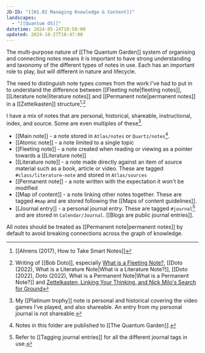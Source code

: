 ```yaml
---
JD-ID: "[[01.02 Managing Knowledge & Content]]"
landscapes:
  - "[[Quantum OS]]"
datetime: 2024-05-24T10:58:00
updated: 2024-10-27T10:47:00
---
```

The multi-purpose nature of [[The Quantum Garden]] system of organising and connecting notes means it is important to have strong understanding and taxonomy of the different types of notes in use. Each has an important role to play, but will different in nature and lifecycle.

The need to distinguish note types comes from the work I've had to put in to understand the difference between [[Fleeting note|fleeting notes]], [[Literature note|literature notes]] and [[Permanent note|permanent notes]] in a [[Zettelkasten]] structure[^1]<sup>,</sup>[^2]

I have a mix of notes that are personal, historical, shareable, instructional, index, and source. Some are even multiples of these[^3]. 

- [[Main note]] - a note stored in `Atlas/notes` or `Quartz/notes`[^quartz].
- [[Atomic note]] - a note limited to a single topic
- [[Fleeting note]] - a note created when reading or viewing as a pointer towards a [[Literature note]]
- [[Literature note]]  - a note made directly against an item of source material such as a book, article or video. These are tagged `#class/literature-note` and stored in `Atlas/sources`
- [[Permanent note]] - a note written with the expectation it won't be modified
- [[Map of content]] - a note linking other notes together. These are tagged `#map` and are stored following the [[Maps of content guidelines]].
- [[Journal entry]] - a personal journal entry. These are tagged `#journal`[^journaltags]  and are stored in `Calendar/Journal`. [[Blogs are public journal entries]].

All notes should be treated as [[Permanent note|permanent notes]] by default to avoid breaking connections across the graph of knowledge.

[^1]: [[Ahrens (2017), How to Take Smart Notes]]
[^2]: Writing of [[Bob Doto]], especially [What is a Fleeting Note?](https://writing.bobdoto.computer/what-is-a-fleeting-note/), [[Doto (2022), What is a Literature Note|What is a Literature Note?]], [[Doto (2022), Doto (2022), What is a Permanent Note|What is a Permanent Note?]] and [Zettelkasten, Linking Your Thinking, and Nick Milo's Search for Ground](https://writing.bobdoto.computer/zettelkasten-linking-your-thinking-and-nick-milos-search-for-ground/)
[^3]: My [[Platinum trophy]] note is personal and historical covering the video games I've played, and also shareable. An entry from my personal journal is not shareable.
[^journaltags]: Refer to [[Tagging journal entries]] for all the different journal tags in use.
[^4]:  [[Doto (2023), Using Diaries and Journals as Source Material for Zettelkasten Notes]]
[^quartz]: Notes in this folder are published to [[The Quantum Garden]].